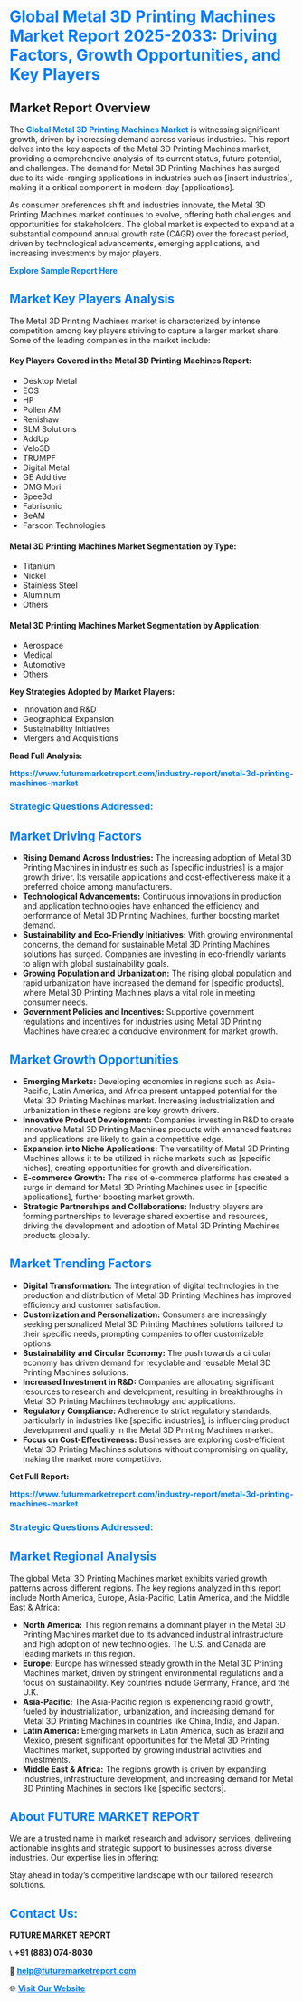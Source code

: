 <h1 style="color: #007BFF;">Global Metal 3D Printing Machines Market Report 2025-2033: Driving Factors, Growth Opportunities, and Key Players</h1>

<section id="overview">
<h2>Market Report Overview</h2>
<p>The <a href="https://www.futuremarketreport.com/industry-report/metal-3d-printing-machines-market" style="color: #007BFF; text-decoration: none;"><strong>Global Metal 3D Printing Machines Market</strong></a> is witnessing significant growth, driven by increasing demand across various industries. This report delves into the key aspects of the Metal 3D Printing Machines market, providing a comprehensive analysis of its current status, future potential, and challenges. The demand for Metal 3D Printing Machines has surged due to its wide-ranging applications in industries such as [insert industries], making it a critical component in modern-day [applications].</p>
<p>As consumer preferences shift and industries innovate, the Metal 3D Printing Machines market continues to evolve, offering both challenges and opportunities for stakeholders. The global market is expected to expand at a substantial compound annual growth rate (CAGR) over the forecast period, driven by technological advancements, emerging applications, and increasing investments by major players.</p>
</section>

<section id="overview">
<p><a href="https://www.futuremarketreport.com/request-sample/reportId=43215" style="color: #007BFF; text-decoration: none;"><strong>Explore Sample Report Here</strong></a></p>
</section>

<section id="key-players">
<h2 style="color: #007BFF;">Market Key Players Analysis</h2>
<p>The Metal 3D Printing Machines market is characterized by intense competition among key players striving to capture a larger market share. Some of the leading companies in the market include:</p>
<h4>Key Players Covered in the Metal 3D Printing Machines Report:</h4>
<ul><li>Desktop Metal</li><li>EOS</li><li>HP</li><li>Pollen AM</li><li>Renishaw</li><li>SLM Solutions</li><li>AddUp</li><li>Velo3D</li><li>TRUMPF</li><li>Digital Metal</li><li>GE Additive</li><li>DMG Mori</li><li>Spee3d</li><li>Fabrisonic</li><li>BeAM</li><li>Farsoon Technologies</li></ul>
<h4>Metal 3D Printing Machines Market Segmentation by Type:</h4>
<ul><li>Titanium</li><li>Nickel</li><li>Stainless Steel</li><li>Aluminum</li><li>Others</li></ul>

<h4>Metal 3D Printing Machines Market Segmentation by Application:</h4>
<ul><li>Aerospace</li><li>Medical</li><li>Automotive</li><li>Others</li></ul>
<p><strong>Key Strategies Adopted by Market Players:</strong></p>
<ul>
<li>Innovation and R&D</li>
<li>Geographical Expansion</li>
<li>Sustainability Initiatives</li>
<li>Mergers and Acquisitions</li>
</ul>
</section>

<section>
<p><strong>Read Full Analysis: </strong></p><a href="https://www.futuremarketreport.com/industry-report/metal-3d-printing-machines-market" style="color: #007BFF; text-decoration: none;"><strong>https://www.futuremarketreport.com/industry-report/metal-3d-printing-machines-market</strong></a>
<h3 style="color: #007BFF;">Strategic Questions Addressed:</h3>
</section>

<section id="driving-factors">
<h2 style="color: #007BFF;">Market Driving Factors</h2>
<ul>
<li><strong>Rising Demand Across Industries:</strong> The increasing adoption of Metal 3D Printing Machines in industries such as [specific industries] is a major growth driver. Its versatile applications and cost-effectiveness make it a preferred choice among manufacturers.</li>
<li><strong>Technological Advancements:</strong> Continuous innovations in production and application technologies have enhanced the efficiency and performance of Metal 3D Printing Machines, further boosting market demand.</li>
<li><strong>Sustainability and Eco-Friendly Initiatives:</strong> With growing environmental concerns, the demand for sustainable Metal 3D Printing Machines solutions has surged. Companies are investing in eco-friendly variants to align with global sustainability goals.</li>
<li><strong>Growing Population and Urbanization:</strong> The rising global population and rapid urbanization have increased the demand for [specific products], where Metal 3D Printing Machines plays a vital role in meeting consumer needs.</li>
<li><strong>Government Policies and Incentives:</strong> Supportive government regulations and incentives for industries using Metal 3D Printing Machines have created a conducive environment for market growth.</li>
</ul>
</section>

<section id="growth-opportunities">
<h2 style="color: #007BFF;">Market Growth Opportunities</h2>
<ul>
<li><strong>Emerging Markets:</strong> Developing economies in regions such as Asia-Pacific, Latin America, and Africa present untapped potential for the Metal 3D Printing Machines market. Increasing industrialization and urbanization in these regions are key growth drivers.</li>
<li><strong>Innovative Product Development:</strong> Companies investing in R&D to create innovative Metal 3D Printing Machines products with enhanced features and applications are likely to gain a competitive edge.</li>
<li><strong>Expansion into Niche Applications:</strong> The versatility of Metal 3D Printing Machines allows it to be utilized in niche markets such as [specific niches], creating opportunities for growth and diversification.</li>
<li><strong>E-commerce Growth:</strong> The rise of e-commerce platforms has created a surge in demand for Metal 3D Printing Machines used in [specific applications], further boosting market growth.</li>
<li><strong>Strategic Partnerships and Collaborations:</strong> Industry players are forming partnerships to leverage shared expertise and resources, driving the development and adoption of Metal 3D Printing Machines products globally.</li>
</ul>
</section>

<section id="trending-factors">
<h2 style="color: #007BFF;">Market Trending Factors</h2>
<ul>
<li><strong>Digital Transformation:</strong> The integration of digital technologies in the production and distribution of Metal 3D Printing Machines has improved efficiency and customer satisfaction.</li>
<li><strong>Customization and Personalization:</strong> Consumers are increasingly seeking personalized Metal 3D Printing Machines solutions tailored to their specific needs, prompting companies to offer customizable options.</li>
<li><strong>Sustainability and Circular Economy:</strong> The push towards a circular economy has driven demand for recyclable and reusable Metal 3D Printing Machines solutions.</li>
<li><strong>Increased Investment in R&D:</strong> Companies are allocating significant resources to research and development, resulting in breakthroughs in Metal 3D Printing Machines technology and applications.</li>
<li><strong>Regulatory Compliance:</strong> Adherence to strict regulatory standards, particularly in industries like [specific industries], is influencing product development and quality in the Metal 3D Printing Machines market.</li>
<li><strong>Focus on Cost-Effectiveness:</strong> Businesses are exploring cost-efficient Metal 3D Printing Machines solutions without compromising on quality, making the market more competitive.</li>
</ul>
</section>

<section>
<p><strong>Get Full Report: </strong></p><a href="https://www.futuremarketreport.com/industry-report/metal-3d-printing-machines-market" style="color: #007BFF; text-decoration: none;"><strong>https://www.futuremarketreport.com/industry-report/metal-3d-printing-machines-market</strong></a>
<h3 style="color: #007BFF;">Strategic Questions Addressed:</h3>
</section>


<section id="regional-analysis">
<h2 style="color: #007BFF;">Market Regional Analysis</h2>
<p>The global Metal 3D Printing Machines market exhibits varied growth patterns across different regions. The key regions analyzed in this report include North America, Europe, Asia-Pacific, Latin America, and the Middle East & Africa:</p>
<ul>
<li><strong>North America:</strong> This region remains a dominant player in the Metal 3D Printing Machines market due to its advanced industrial infrastructure and high adoption of new technologies. The U.S. and Canada are leading markets in this region.</li>
<li><strong>Europe:</strong> Europe has witnessed steady growth in the Metal 3D Printing Machines market, driven by stringent environmental regulations and a focus on sustainability. Key countries include Germany, France, and the U.K.</li>
<li><strong>Asia-Pacific:</strong> The Asia-Pacific region is experiencing rapid growth, fueled by industrialization, urbanization, and increasing demand for Metal 3D Printing Machines in countries like China, India, and Japan.</li>
<li><strong>Latin America:</strong> Emerging markets in Latin America, such as Brazil and Mexico, present significant opportunities for the Metal 3D Printing Machines market, supported by growing industrial activities and investments.</li>
<li><strong>Middle East & Africa:</strong> The region’s growth is driven by expanding industries, infrastructure development, and increasing demand for Metal 3D Printing Machines in sectors like [specific sectors].</li>
</ul>
</section>

<footer>
<h2 style="color: #007BFF;">About FUTURE MARKET REPORT</h2>
<p>We are a trusted name in market research and advisory services, delivering actionable insights and strategic support to businesses across diverse industries. Our expertise lies in offering:</p>

<p>Stay ahead in today’s competitive landscape with our tailored research solutions.</p>

<h2 style="color: #007BFF;">Contact Us:</h2>
<p><strong>FUTURE MARKET REPORT</strong></p>
<p>📞 <strong>+91 (883) 074-8030</strong></p>
<p>📧 <strong><a href="mailto:help@futuremarketreport.com" style="color: #007BFF;">help@futuremarketreport.com</a></strong></p>
<p>🌐 <strong><a href="https://www.futuremarketreport.com/" style="color: #007BFF;">Visit Our Website</a></strong></p>
</footer>